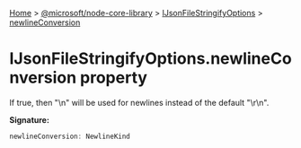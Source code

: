 [Home](./index) &gt; [@microsoft/node-core-library](./node-core-library.md) &gt; [IJsonFileStringifyOptions](./node-core-library.ijsonfilestringifyoptions.md) &gt; [newlineConversion](./node-core-library.ijsonfilestringifyoptions.newlineconversion.md)

# IJsonFileStringifyOptions.newlineConversion property

If true, then "\\n" will be used for newlines instead of the default "\\r\\n".

**Signature:**
```javascript
newlineConversion: NewlineKind
```

